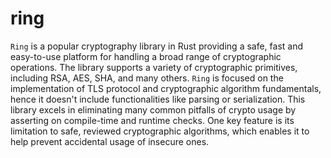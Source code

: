 # ring

`Ring` is a popular cryptography library in Rust providing a safe, fast and easy-to-use platform for handling a broad range of cryptographic operations. The library supports a variety of cryptographic primitives, including RSA, AES, SHA, and many others. `Ring` is focused on the implementation of TLS protocol and cryptographic algorithm fundamentals, hence it doesn't include functionalities like parsing or serialization. This library excels in eliminating many common pitfalls of crypto usage by asserting on compile-time and runtime checks. One key feature is its limitation to safe, reviewed cryptographic algorithms, which enables it to help prevent accidental usage of insecure ones.